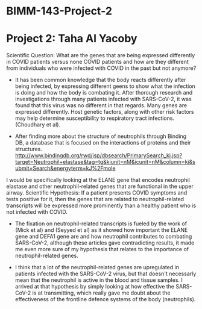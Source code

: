# BIMM-143-Project-2
# Project 2: Taha Al Yacoby
Scientific Question:
What are the genes that are being expressed differently in COVID patients versus none COVID patients and how are they different from individuals who were infected with COVID in the past but not anymore?

- It has been common knowledge that the body reacts differently after being infected, by expressing different geens to show what the infection is doing and how the body is combating it. After thorough research and investigations through many patients infected with SARS-CoV-2, it was found that this virus was no different in that regards. Many genes are expressed differently. Host genetic factors, along with other risk factors may help determine susceptibility to respiratory tract infections. (Choudhary et al). 

- After finding more about the structure of neutrophils through Binding DB, a database that is focused on the interactions of proteins and their structures. http://www.bindingdb.org/rwd/jsp/dbsearch/PrimarySearch_ki.jsp?target=Neutrophil+elastase&tag=tg&kiunit=nM&icunit=nM&column=ki&submit=Search&energyterm=kJ%2Fmole

I would be specifically looking at the ELANE gene that encodes neutrophil elastase and other neutrophil-related genes that are functional in the upper airway. 
Scientific Hypothesis: 
If a patient presents COVID symptoms and tests positive for it, then the genes that are related to neutrophil-related transcripts will be expressed more prominently than a healthy patient who is not infected with COVID. 

- The fixation on neutrophil-related transcripts is fueled by the work of (Mick et al) and (Seyyed et al) as it showed how important the ELANE gene and DEFA1 gene are and how neutrophil contributes to combating SARS-CoV-2, although these articles gave contradicting results, it made me even more sure of my hypothesis that relates to the importance of neutrophil-related genes.

- I think that a lot of the neutrophil-related genes are upregulated in patients infected with the SARS-CoV-2 virus, but that doesn't necessarly mean that the neutrophil is active in the blood and tissue samples. I arrived at that hypothesis by simply looking at how effective the SARS-CoV-2 is at transmitting, which really gave me doubt about the effectiveness of the frontline defence systems of the body (neutrophils). 
